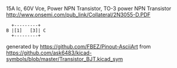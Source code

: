 15A Ic, 60V Vce, Power NPN Transistor, TO-3
power NPN Transistor
http://www.onsemi.com/pub_link/Collateral/2N3055-D.PDF


	  +---------+
	B |[1]   [3]| C
	  +---------+


generated by https://github.com/FBEZ/Pinout-AsciiArt from https://github.com/ask6483/kicad-symbols/blob/master/Transistor_BJT.kicad_sym